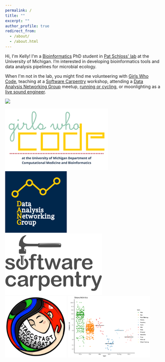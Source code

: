 ```yaml
---
permalink: /
title: ""
excerpt: ""
author_profile: true
redirect_from:
  - /about/
  - /about.html
---
```


Hi, I'm Kelly!
I'm a [Bioinformatics](https://medicine.umich.edu/dept/computational-medicine-bioinformatics) PhD student in
[Pat Schloss' lab](http://www.schlosslab.org/) at the University of Michigan.
I’m interested in developing bioinformatics tools and data analysis pipelines for microbial ecology.

When I'm not in the lab, you might find me volunteering with [Girls Who Code](http://umich.edu/~girlswc/),
teaching at a [Software Carpentry](https://umswc.github.io/) workshop,
attending a [Data Analysis Networking Group](https://um-dang.github.io) meetup,
[running or cycling](http://bit.ly/strava-kelly),
or moonlighting as a [live sound engineer](https://sovacool.dev/latex-cv/sound.pdf).

<p>
<a href="https://github.com/kelly-sovacool"><img src="https://raw.githubusercontent.com/kelly-sovacool/meta-repo/master/figures/language_all_bytes_n7.svg?sanitize=true" height="200"></a>
</p>

<img src="/images/logo_GWC-DCMB.png" height="200">

<img src="/images/logo_DANG.png" height="200">

<img src="/images/logo_SWC.svg" height="200">

<img src="/images/logo_mothur.png" height="200">

<img src="https://raw.githubusercontent.com/kelly-sovacool/strava/master/figures/jitter_type_dist_log2.png" height="200">
